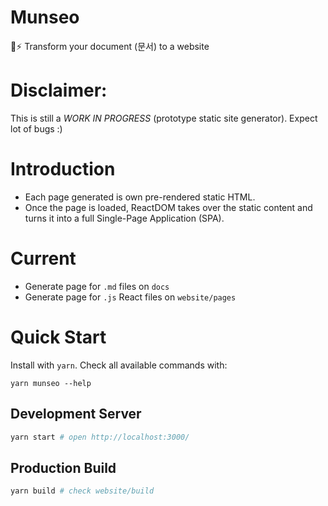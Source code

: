 # Munseo
📝⚡️ Transform your document (문서) to a website

# Disclaimer:
This is still a *WORK IN PROGRESS* (prototype static site generator). Expect lot of bugs :)

# Introduction
- Each page generated is own pre-rendered static HTML. 
- Once the page is loaded, ReactDOM takes over the static content and turns it into a full Single-Page Application (SPA). 

# Current 
- Generate page for `.md` files on `docs`
- Generate page for `.js` React files on `website/pages`

# Quick Start

Install with `yarn`. Check all available commands with:

```
yarn munseo --help
```

## Development Server

```bash
yarn start # open http://localhost:3000/ 
```

## Production Build

```bash
yarn build # check website/build
```

